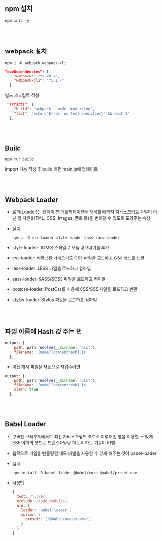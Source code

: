 ## npm 설치

```terminal
npm init -y
```

<br><br>

## webpack 설치

```terminal
npm i -D webpack webpack-cli
```

```json
"devDependencies": {
    "webpack": "^5.88.2",
    "webpack-cli": "^5.1.4"
  }
```

빌드 스크립트 작성

```json
 "scripts": {
    "build": "webpack --mode production",
    "test": "echo \"Error: no test specified\" && exit 1"
  },
```

<br><br>

## Build
```terminal
npm run build
```

import 기능 작성 후 build 하면 main.js에 업데이트

<br><br>

## Webpack Loader

- 로더(Loader)는 웹팩이 웹 애플리케이션을 해석할 때까지 자바스크립트 파일이 아닌 웹 자원(HTML, CSS, Images, 폰트 등)을 변화할 수 있도록 도와주는 속성

- 설치
  ```terminal
  npm i -D css-loader style-loader sass sass-loader
  ```

- style-loader: DOM에 스타일로 모듈 내보내기를 추가

- css-loader: 리졸브된 가져오기로 CSS 파일을 로드하고 CSS 코드를 반환

- less-loader: LESS 파일을 로드하고 컴파일

- sass-loader: SASS/SCSS 파일을 로드하고 컴파일

- postcss-loader: PostCss를 사용해 CSS/SSS 파일을 로드하고 변환

- stylus-loader: Stylus 파일을 로드하고 컴파일

<br><br>

## 파일 이름에 Hash 값 주는 법

```js
output: {
    path: path.resolve(__dirname, 'dist'),
    filename: '[name][contenthash].js',
  },
```

- 이전 해시 파일을 자동으로 지워주려면
```js
output: {
    path: path.resolve(__dirname, 'dist'),
    filename: '[name][contenthash].js',
    clean: true
  },
```

<br><br>

## Babel Loader

- 구버전 브라우저에서도 최신 자바스크립트 코드로 이루어진 앱을 이용할 수 있게 ES5 이하의 코드로 프랜스파일링 하도록 하는 기능이 바벨

- 웹팩으로 파일을 번들링할 때도 바벨을 사용할 수 있게 해주는 것이 babel-loader

- 설치

  ```terminal
  npm install -D babel-loader @babel/core @babel/preset-env
  ```
- 사용법

  ```js
  {
    test: /\.js$/,
    exclude: /node_modules/,
    use: {
      loader: 'babel-loader',
      option: {
        presets: ['@babel/preset-env']
      }
    }
  }
  ```

<br><br>
<br><br>
<br><br>
<br><br>
<br><br>
<br><br>
<br><br>
